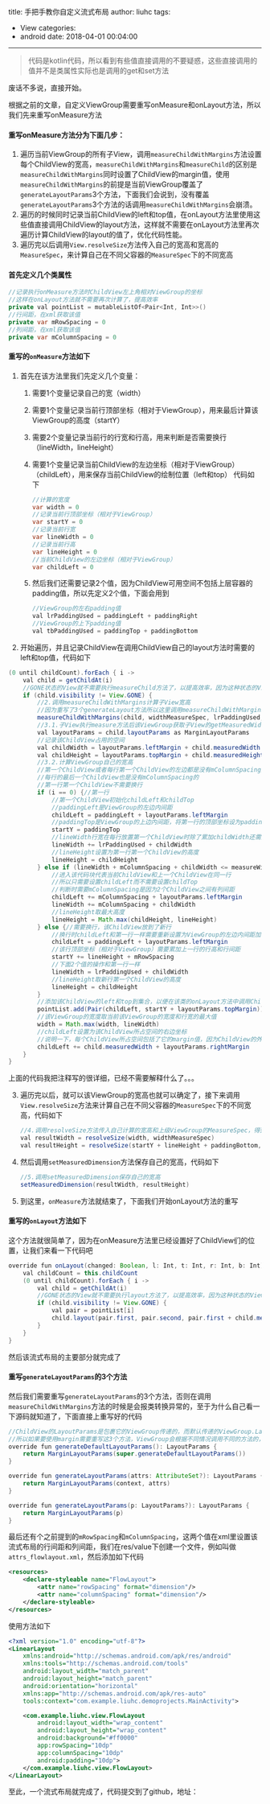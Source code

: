 title: 手把手教你自定义流式布局
author: liuhc
tags:
  - View
categories:
  - android
date: 2018-04-01 00:04:00
---
> 代码是kotlin代码，所以看到有些值直接调用的不要疑惑，这些直接调用的值并不是类属性实际也是调用的get和set方法

废话不多说，直接开始。

根据之前的文章，自定义ViewGroup需要重写onMeasure和onLayout方法，所以我们先来重写onMeasure方法

#### 重写onMeasure方法分为下面几步：

1. 遍历当前ViewGroup的所有子View，调用`measureChildWithMargins`方法设置每个ChildView的宽高，`measureChildWithMargins`和`measureChild`的区别是`measureChildWithMargins`同时设置了ChildView的margin值，使用`measureChildWithMargins`的前提是当前ViewGroup覆盖了`generateLayoutParams`3个方法，下面我们会说到，没有覆盖`generateLayoutParams`3个方法的话调用`measureChildWithMargins`会崩溃。
2. 遍历的时候同时记录当前ChildView的left和top值，在onLayout方法里使用这些值直接调用ChildView的layout方法，这样就不需要在onLayout方法里再次遍历计算ChildView的layout的值了，优化代码性能。
3. 遍历完以后调用`View.resolveSize`方法传入自己的宽高和宽高的`MeasureSpec`，来计算自己在不同父容器的`MeasureSpec`下的不同宽高

#### 首先定义几个类属性

```java
//记录执行onMeasure方法时ChildView左上角相对ViewGroup的坐标
//这样在onLayout方法就不需要再次计算了，提高效率
private val pointList = mutableListOf<Pair<Int, Int>>()
//行间距，在xml获取该值
private var mRowSpacing = 0
//列间距，在xml获取该值
private var mColumnSpacing = 0
```
#### 重写的`onMeasure`方法如下

1. 首先在该方法里我们先定义几个变量：

   1. 需要1个变量记录自己的宽（width）

   2. 需要1个变量记录当前行顶部坐标（相对于ViewGroup），用来最后计算该ViewGroup的高度（startY）

   3. 需要2个变量记录当前行的行宽和行高，用来判断是否需要换行（lineWidth，lineHeight）

   4. 需要1个变量记录当前ChildView的左边坐标（相对于ViewGroup）（childLeft），用来保存当前ChildView的绘制位置（left和top）
       代码如下

       ```java
       //计算的宽度
       var width = 0
       //记录当前行顶部坐标（相对于ViewGroup）
       var startY = 0
       //记录当前行宽
       var lineWidth = 0
       //记录当前行高
       var lineHeight = 0
       //当前ChildView的左边坐标（相对于ViewGroup）
       var childLeft = 0
       ```

   5. 然后我们还需要记录2个值，因为ChildView可用空间不包括上层容器的padding值，所以先定义2个值，下面会用到

      ```java
      //ViewGroup的左右padding值
      val lrPaddingUsed = paddingLeft + paddingRight
      //ViewGroup的上下padding值
      val tbPaddingUsed = paddingTop + paddingBottom
      ```


2. 开始遍历，并且记录ChildView在调用ChildView自己的layout方法时需要的left和top值，代码如下


```java
(0 until childCount).forEach { i ->
    val child = getChildAt(i)
    //GONE状态的View就不需要执行measureChild方法了，以提高效率，因为这种状态的View宽高是0(自定义View需要将GONE状态的自己的宽高设置为0)
    if (child.visibility != View.GONE) {
        //2.调用measureChildWithMargins计算子View宽高
        //因为重写了3个generateLayout方法所以这里调用measureChildWithMargins不会有异常
        measureChildWithMargins(child, widthMeasureSpec, lrPaddingUsed, heightMeasureSpec, tbPaddingUsed)
        //3.1.子View执行measure方法后该ViewGroup获取子View的getMeasuredWidth和getMeasuredHeight
        val layoutParams = child.layoutParams as MarginLayoutParams
        //记录该ChildView占用的空间
        val childWidth = layoutParams.leftMargin + child.measuredWidth + layoutParams.rightMargin
        val childHeight = layoutParams.topMargin + child.measuredHeight + layoutParams.bottomMargin
        //3.2.计算ViewGroup自己的宽高
        //第一个ChildView或者每行第一个ChildView的左边都是没有mColumnSpacing的
        //每行的最后一个ChildView也是没有mColumnSpacing的
        //第一行第一个ChildView不需要换行
        if (i == 0) {//第一行
            //第一个ChildView初始化childLeft和childTop
            //paddingLeft是ViewGroup的左边内间距
            childLeft = paddingLeft + layoutParams.leftMargin
            //paddingTop是ViewGroup的上边内间距，将第一行的顶部坐标设为paddingTop
            startY = paddingTop
            //lineWidth行宽在每行放置第一个ChildView时除了累加childWidth还需要累加ViewGroup的左右内间距
            lineWidth += lrPaddingUsed + childWidth
            //lineHeight设置为第一行第一个ChildView的高度
            lineHeight = childHeight
        } else if (lineWidth + mColumnSpacing + childWidth <= measureWidth) {
            //进入该代码块代表当前ChildView和上一个ChildView在同一行
            //所以只需要设置childLeft而不需要设置childTop
            //判断时需要mColumnSpacing是因为2个ChildView之间有列间距
            childLeft += mColumnSpacing + layoutParams.leftMargin
            lineWidth += mColumnSpacing + childWidth
            //lineHeight取最大高度
            lineHeight = Math.max(childHeight, lineHeight)
        } else {//需要换行，该ChildView放到了新行
            //换行时childLeft和第一行一样需要重新设置为ViewGroup的左边内间距加该ChildView的左外间距
            childLeft = paddingLeft + layoutParams.leftMargin
            //该行顶部坐标（相对于ViewGroup）需要累加上一行的行高和行间距
            startY += lineHeight + mRowSpacing
            //下面2个值的操作和第一行一样
            lineWidth = lrPaddingUsed + childWidth
            //lineHeight取新行第一个ChildView的高度
            lineHeight = childHeight
        }
        //添加该ChildView的left和top到集合，以便在该类的onLayout方法中调用ChildView的layout方法给该ChildView布局
        pointList.add(Pair(childLeft, startY + layoutParams.topMargin))
        //该ViewGroup的宽度取当前该ViewGroup的宽度和行宽的最大值
        width = Math.max(width, lineWidth)
        //childLeft设置为该ChildView所占空间的右边坐标
        //说明一下，每个ChildView所占空间包括了它的margin值，因为ChildView的外间距是不能显示任何控件的，外间距这部分空间是View之间的间距
        childLeft += child.measuredWidth + layoutParams.rightMargin
    }
}
```

上面的代码我把注释写的很详细，已经不需要解释什么了。。。



3. 遍历完以后，就可以该ViewGroup的宽高也就可以确定了，接下来调用`View.resolveSize`方法来计算自己在不同父容器的`MeasureSpec`下的不同宽高，代码如下

   ```java
   //4.调用resolveSize方法传入自己计算的宽高和上级ViewGroup的MeasureSpec，得到自身不同MeasureSpec下的宽高
   val resultWidth = resolveSize(width, widthMeasureSpec)
   val resultHeight = resolveSize(startY + lineHeight + paddingBottom, heightMeasureSpec)
   ```

4. 然后调用`setMeasuredDimension`方法保存自己的宽高，代码如下

   ```java
   //5.调用setMeasuredDimension保存自己的宽高
   setMeasuredDimension(resultWidth, resultHeight)
   ```

5. 到这里，`onMeasure`方法就结束了，下面我们开始onLayout方法的重写

#### 重写的`onLayout`方法如下

   这个方法就很简单了，因为在onMeasure方法里已经设置好了ChildView们的位置，让我们来看一下代码吧

   ```java
   override fun onLayout(changed: Boolean, l: Int, t: Int, r: Int, b: Int) {
       val childCount = this.childCount
       (0 until childCount).forEach { i ->
           val child = getChildAt(i)
           //GONE状态的View就不需要执行layout方法了，以提高效率，因为这种状态的View宽高是0(自定义View需要将GONE状态的自己的宽高设置为0)
           if (child.visibility != View.GONE) {
               val pair = pointList[i]
               child.layout(pair.first, pair.second, pair.first + child.measuredWidth, pair.second + child.measuredHeight)
           }
       }
   }
   ```

然后该流式布局的主要部分就完成了


#### 重写`generateLayoutParams`的3个方法

然后我们需要重写`generateLayoutParams`的3个方法，否则在调用`measureChildWithMargins`方法的时候是会报类转换异常的，至于为什么自己看一下源码就知道了，下面直接上重写好的代码

```java
//ChildView的LayoutParams是包裹它的ViewGroup传递的，而默认传递的ViewGroup.LayoutParams是没有margin值的
//所以如果要使用margin需要重写这3个方法，ViewGroup会根据不同情况调用不同的方法的，所以最好把3个方法都重写了
override fun generateDefaultLayoutParams(): LayoutParams {
    return MarginLayoutParams(super.generateDefaultLayoutParams())
}

override fun generateLayoutParams(attrs: AttributeSet?): LayoutParams {
    return MarginLayoutParams(context, attrs)
}

override fun generateLayoutParams(p: LayoutParams?): LayoutParams {
    return MarginLayoutParams(p)
}
```


最后还有个之前提到的`mRowSpacing`和`mColumnSpacing`，这两个值在xml里设置该流式布局的行间距和列间距，我们在res/value下创建一个文件，例如叫做`attrs_flowlayout.xml`，然后添加如下代码

```xml
<resources>
    <declare-styleable name="FlowLayout">
        <attr name="rowSpacing" format="dimension"/>
        <attr name="columnSpacing" format="dimension"/>
    </declare-styleable>
</resources>
```

使用方法如下

```xml
<?xml version="1.0" encoding="utf-8"?>
<LinearLayout
    xmlns:android="http://schemas.android.com/apk/res/android"
    xmlns:tools="http://schemas.android.com/tools"
    android:layout_width="match_parent"
    android:layout_height="match_parent"
    android:orientation="horizontal"
    xmlns:app="http://schemas.android.com/apk/res-auto"
    tools:context="com.example.liuhc.demoprojects.MainActivity">

    <com.example.liuhc.view.FlowLayout
        android:layout_width="wrap_content"
        android:layout_height="wrap_content"
        android:background="#ff0000"
        app:rowSpacing="10dp"
        app:columnSpacing="10dp"
        android:padding="10dp">
    </com.example.liuhc.view.FlowLayout>
</LinearLayout>
```



至此，一个流式布局就完成了，代码提交到了github，地址：

